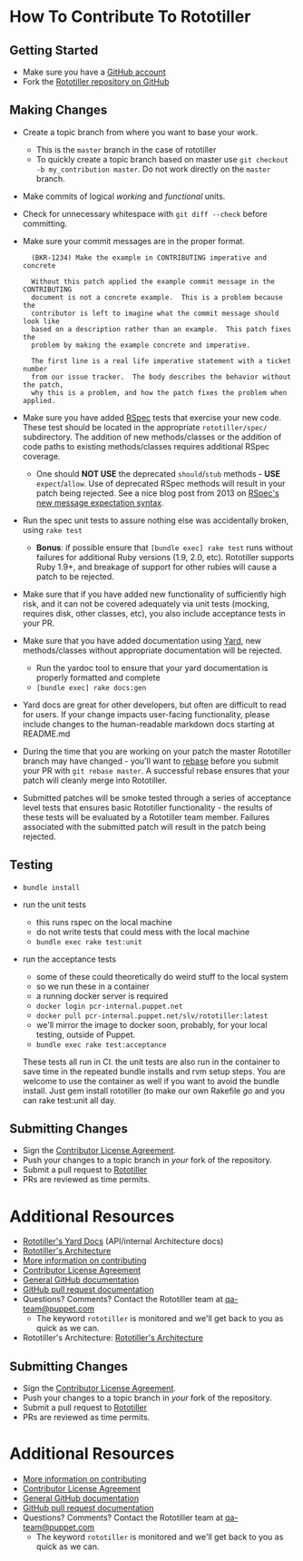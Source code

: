 # How To Contribute To Rototiller

## Getting Started

* Make sure you have a [GitHub account](https://github.com/signup/free)
* Fork the [Rototiller repository on GitHub](https://github.com/puppetlabs/rototiller)

## Making Changes

* Create a topic branch from where you want to base your work.
  * This is the `master` branch in the case of rototiller
  * To quickly create a topic branch based on master use `git checkout -b my_contribution master`. Do not work directly on the `master` branch.
* Make commits of logical _working_ and _functional_ units.
* Check for unnecessary whitespace with `git diff --check` before committing.
* Make sure your commit messages are in the proper format.

        (BKR-1234) Make the example in CONTRIBUTING imperative and concrete

        Without this patch applied the example commit message in the CONTRIBUTING
        document is not a concrete example.  This is a problem because the
        contributor is left to imagine what the commit message should look like
        based on a description rather than an example.  This patch fixes the
        problem by making the example concrete and imperative.

        The first line is a real life imperative statement with a ticket number
        from our issue tracker.  The body describes the behavior without the patch,
        why this is a problem, and how the patch fixes the problem when applied.

* Make sure you have added [RSpec](http://rspec.info/) tests that exercise your new code.  These test should be located in the appropriate `rototiller/spec/` subdirectory.  The addition of new methods/classes or the addition of code paths to existing methods/classes requires additional RSpec coverage.
  * One should **NOT USE** the deprecated `should`/`stub` methods - **USE** `expect`/`allow`. Use of deprecated RSpec methods will result in your patch being rejected.  See a nice blog post from 2013 on [RSpec's new message expectation syntax](http://teaisaweso.me/blog/2013/05/27/rspecs-new-message-expectation-syntax/).
* Run the spec unit tests to assure nothing else was accidentally broken, using `rake test`
  * **Bonus**: if possible ensure that `[bundle exec] rake test` runs without failures for additional Ruby versions (1.9, 2.0, etc). Rototiller supports Ruby 1.9+, and breakage of support for other rubies will cause a patch to be rejected.
* Make sure that if you have added new functionality of sufficiently high risk, and it can not be covered adequately via unit tests (mocking, requires disk, other classes, etc), you also include acceptance tests in your PR.
* Make sure that you have added documentation using [Yard](http://yardoc.org/), new methods/classes without appropriate documentation will be rejected.
  * Run the yardoc tool to ensure that your yard documentation is properly formatted and complete
  * `[bundle exec] rake docs:gen`
* Yard docs are great for other developers, but often are difficult to read for users. If your change impacts user-facing functionality, please include changes to the human-readable markdown docs starting at README.md
* During the time that you are working on your patch the master Rototiller branch may have changed - you'll want to [rebase](http://git-scm.com/book/en/Git-Branching-Rebasing) before you submit your PR with `git rebase master`.  A successful rebase ensures that your patch will cleanly merge into Rototiller.
* Submitted patches will be smoke tested through a series of acceptance level tests that ensures basic Rototiller functionality - the results of these tests will be evaluated by a Rototiller team member.  Failures associated with the submitted patch will result in the patch being rejected.

## Testing

* `bundle install`
* run the unit tests
  * this runs rspec on the local machine
  * do not write tests that could mess with the local machine
  * `bundle exec rake test:unit`
* run the acceptance tests
  * some of these could theoretically do weird stuff to the local system
  * so we run these in a container
  * a running docker server is required
  * `docker login pcr-internal.puppet.net`
  * `docker pull pcr-internal.puppet.net/slv/rototiller:latest`
  * we'll  mirror the image to docker soon, probably, for your local testing, outside of Puppet.
  * `bundle exec rake test:acceptance`

  These tests all run in CI.  the unit tests are also run in the container to save time in the repeated bundle installs and rvm setup steps. You are welcome to use the container as well if you want to avoid the bundle install.  Just gem install rototiller (to make our own Rakefile _go_ and you can rake test:unit all day.

## Submitting Changes

* Sign the [Contributor License Agreement](http://links.puppet.com/cla).
* Push your changes to a topic branch in _your_ fork of the repository.
* Submit a pull request to [Rototiller](https://github.com/puppetlabs/rototiller)
* PRs are reviewed as time permits.

# Additional Resources

* [Rototiller's Yard Docs](http://www.rubydoc.info/github/puppetlabs/rototiller) (API/internal Architecture docs)
* [Rototiller's Architecture](docs/rototiller_class_graph.png)
* [More information on contributing](http://links.puppet.com/contribute-to-puppet)
* [Contributor License Agreement](http://links.puppet.com/cla)
* [General GitHub documentation](http://help.github.com/)
* [GitHub pull request documentation](http://help.github.com/send-pull-requests/)
* Questions?  Comments?  Contact the Rototiller team at qa-team@puppet.com
  * The keyword `rototiller` is monitored and we'll get back to you as quick as we can.
* Rototiller's Architecture: [Rototiller's Architecture](docs/rototiller_class_graph.png)

## Submitting Changes

* Sign the [Contributor License Agreement](http://links.puppet.com/cla).
* Push your changes to a topic branch in _your_ fork of the repository.
* Submit a pull request to [Rototiller](https://github.com/puppetlabs/rototiller)
* PRs are reviewed as time permits.

# Additional Resources

* [More information on contributing](http://links.puppet.com/contribute-to-puppet)
* [Contributor License Agreement](http://links.puppet.com/cla)
* [General GitHub documentation](http://help.github.com/)
* [GitHub pull request documentation](http://help.github.com/send-pull-requests/)
* Questions?  Comments?  Contact the Rototiller team at qa-team@puppet.com
  * The keyword `rototiller` is monitored and we'll get back to you as quick as we can.
